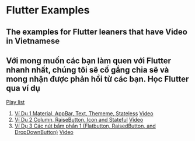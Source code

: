 # Flutter Examples

## The examples for Flutter leaners that have Video in Vietnamese

## Với mong muốn các bạn làm quen với Flutter nhanh nhất, chúng tôi sẽ cố gắng chia sẽ và mong nhận được phản hồi từ các bạn. Học Flutter qua ví dụ

[Play list](https://www.youtube.com/playlist?list=PLM4bSt3Dxgu0UTHB7hoiH10zueylcyib3)

1. [Ví Dụ 1 Material, AppBar, Text, Thememe, Stateless](flutter_hello) [Video](https://www.youtube.com/watch?v=NH_uMfhXHs4)
2. [Ví Dụ 2 Column, RaiseButton, Icon and Stateful](flutter_stateful) [Video](https://www.youtube.com/watch?v=XTntFVnb3n8)
3. [Ví Dụ 3 Các nút bấm phần 1 (Flatbutton, RaisedButton, and DropDownButton)](flutter_vidu3) [Video](https://www.youtube.com/watch?v=6PYA7C_jsCg&list=PLV5fsKZCPJNsq2owQp1qLrlHNHNbVveAi&index=5&t=0s)
